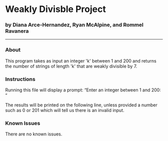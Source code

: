 # Weakly Divisble Project
### by Diana Arce-Hernandez, Ryan McAlpine, and Rommel Ravanera

---------------------------------------------------------------

### About
This program takes as input an integer 'k' between 1 and 200 and returns the number
of strings of length 'k' that are weakly divisible by 7.

### Instructions
Running this file will display a prompt:
“Enter an integer between 1 and 200: “

The results will be printed on the following line, unless provided a number such as 0
or 201 which will tell us there is an invalid input.

### Known Issues
There are no known issues.
